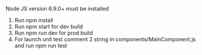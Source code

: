 Node JS version 6.9.0+ must be installed

1) Run npm install
2) Run npm start for dev build
3) Run npm run dev for prod build
4) For launch unit test comment 2 string in components/MainComponent.js and run npm run test